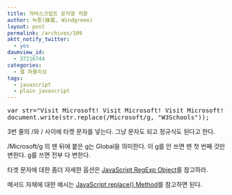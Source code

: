 ```yaml
---
title: 자바스크립트 문자열 치환
author: 녹풍(綠風, Windgreen)
layout: post
permalink: /archives/109
aktt_notify_twitter:
  - yes
daumview_id:
  - 37216744
categories:
  - 웹 퍼블리싱
tags:
  - javascript
  - plain javascript
---
```

<pre class="brush:js">var str="Visit Microsoft! Visit Microsoft! Visit Microsoft! Visit Microsoft! Visit Microsoft! Visit Microsoft! Visit Microsoft! Visit Microsoft! ";
document.write(str.replace(/Microsoft/g, "W3Schools"));</pre>

3번 줄의 /와 / 사이에 타켓 문자를 넣는다. 그냥 문자도 되고 정규식도 된다고 한다.

/Microsoft/g 의 맨 뒤에 붙은 g는 Global을 의미한다. 이 g를 안 쓰면 맨 첫 번째 것만 변한다. g를 쓰면 전부 다 변한다.

타겟 문자에 대한 좀더 자세한 옵션은&nbsp;[JavaScript RegExp Object][1]를 참고하라.

메서드 자체에 대한 예시는 [JavaScript replace() Method][2]를 참고하면 된다.

 [1]: http://www.w3schools.com/jsref/jsref_obj_regexp.asp
 [2]: http://www.w3schools.com/jsref/jsref_replace.asp